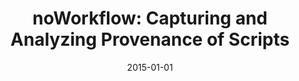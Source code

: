 ---
title: 'noWorkflow: Capturing and Analyzing Provenance of Scripts'
collection: publications
permalink: /publication/2015-noworkflow
excerpt: ''
date: 2015-01-01
venue: 'Provenance and Annotation of Data and Processes, vol. 8628, Lecture Notes in Computer Science (<b>LNCS</b>), pp. 71-83, Springer International Publishing'
paperurl: ''
authors: 'L. Murta, V. Braganholo, F. Chirigati, D. Koop, and J. Freire'
notes: '[<a href="../files/papers/murta-ipaw2014.pdf" target="_blank">paper</a>]'
---